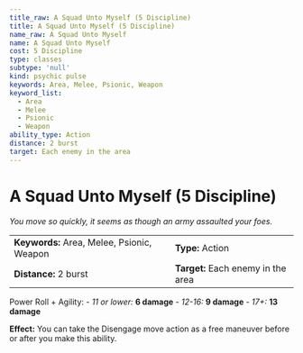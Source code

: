 ```yaml
---
title_raw: A Squad Unto Myself (5 Discipline)
title: A Squad Unto Myself (5 Discipline)
name_raw: A Squad Unto Myself
name: A Squad Unto Myself
cost: 5 Discipline
type: classes
subtype: 'null'
kind: psychic pulse
keywords: Area, Melee, Psionic, Weapon
keyword_list:
  - Area
  - Melee
  - Psionic
  - Weapon
ability_type: Action
distance: 2 burst
target: Each enemy in the area
---
```


# A Squad Unto Myself (5 Discipline)

*You move so quickly, it seems as though an army assaulted your foes.*

|                                            |                                    |
| :----------------------------------------- | :--------------------------------- |
| **Keywords:** Area, Melee, Psionic, Weapon | **Type:** Action                   |
| **Distance:** 2 burst                      | **Target:** Each enemy in the area |

Power Roll + Agility: - *11 or lower:* **6 damage** - *12-16:* **9 damage** - *17+:* **13 damage**

**Effect:** You can take the Disengage move action as a free maneuver before or after you make this ability.
